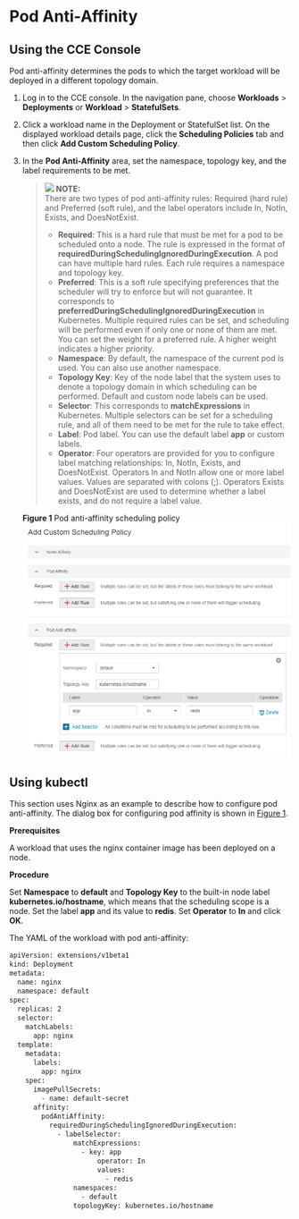 # Pod Anti-Affinity<a name="cce_01_0234"></a>

## Using the CCE Console<a name="section984110391216"></a>

Pod anti-affinity determines the pods to which the target workload will be deployed in a different topology domain.

1.  Log in to the CCE console. In the navigation pane, choose  **Workloads**  \>  **Deployments**  or  **Workload**  \>  **StatefulSets**.
2.  Click a workload name in the Deployment or StatefulSet list. On the displayed workload details page, click the  **Scheduling Policies**  tab and then click  **Add Custom Scheduling Policy**.
3.  In the  **Pod Anti-Affinity**  area, set the namespace, topology key, and the label requirements to be met.

    >![](/images/icon-note.gif) **NOTE:**   
    >There are two types of pod anti-affinity rules: Required \(hard rule\) and Preferred \(soft rule\), and the label operators include In, NotIn, Exists, and DoesNotExist.  
    >-   **Required**: This is a hard rule that must be met for a pod to be scheduled onto a node. The rule is expressed in the format of  **requiredDuringSchedulingIgnoredDuringExecution**. A pod can have multiple hard rules. Each rule requires a namespace and topology key.  
    >-   **Preferred**: This is a soft rule specifying preferences that the scheduler will try to enforce but will not guarantee. It corresponds to  **preferredDuringSchedulingIgnoredDuringExecution**  in Kubernetes. Multiple required rules can be set, and scheduling will be performed even if only one or none of them are met. You can set the weight for a preferred rule. A higher weight indicates a higher priority.  
    >-   **Namespace**: By default, the namespace of the current pod is used. You can also use another namespace.  
    >-   **Topology Key**: Key of the node label that the system uses to denote a topology domain in which scheduling can be performed. Default and custom node labels can be used.  
    >-   **Selector**: This corresponds to  **matchExpressions**  in Kubernetes. Multiple selectors can be set for a scheduling rule, and all of them need to be met for the rule to take effect.  
    >-   **Label**: Pod label. You can use the default label  **app**  or custom labels.  
    >-   **Operator**: Four operators are provided for you to configure label matching relationships: In, NotIn, Exists, and DoesNotExist. Operators In and NotIn allow one or more label values. Values are separated with colons \(;\). Operators Exists and DoesNotExist are used to determine whether a label exists, and do not require a label value.  

    **Figure  1**  Pod anti-affinity scheduling policy<a name="fig107731235101816"></a>  
    ![](figures/pod-anti-affinity-scheduling-policy.png "pod-anti-affinity-scheduling-policy")


## Using kubectl<a name="section93428308559"></a>

This section uses Nginx as an example to describe how to configure pod anti-affinity. The dialog box for configuring pod affinity is shown in  [Figure 1](#fig107731235101816).

**Prerequisites**

A workload that uses the nginx container image has been deployed on a node.

**Procedure**

Set  **Namespace**  to  **default**  and  **Topology Key**  to the built-in node label  **kubernetes.io/hostname**, which means that the scheduling scope is a node. Set the label  **app**  and its value to  **redis**. Set  **Operator**  to  **In**  and click  **OK**.

The YAML of the workload with pod anti-affinity:

```
apiVersion: extensions/v1beta1
kind: Deployment
metadata:
  name: nginx
  namespace: default
spec:
  replicas: 2
  selector:
    matchLabels:
      app: nginx
  template:
    metadata:
      labels:
        app: nginx
    spec:
      imagePullSecrets:
        - name: default-secret
      affinity:
        podAntiAffinity:
          requiredDuringSchedulingIgnoredDuringExecution:
            - labelSelector:
                matchExpressions:
                  - key: app
                      operator: In
                      values:
                        - redis
                namespaces:
                  - default
                topologyKey: kubernetes.io/hostname
```

